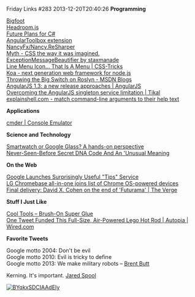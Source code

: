 Friday Links #283
2013-12-20T20:40:26
**Programming**

[Bigfoot](http://cmsauve.com/labs/bigfoot/?utm_source=javascriptweekly&utm_medium=email)  
[Headroom.js](http://wicky.nillia.ms/headroom.js/?utm_source=html5weekly&utm_medium=email)  
[Future Plans for C#](http://www.infoq.com/news/2013/12/CSharp-Futures)  
[AngularToolbox extension](http://visualstudiogallery.msdn.microsoft.com/2e10b48e-e399-4abd-9210-3aed543ea0e8)  
[NancyFx/Nancy.ReSharper](https://github.com/NancyFx/Nancy.ReSharper)  
[Myth - CSS the way it was imagined.](http://www.myth.io/)  
[ExceptionMessageBeautifier by staxmanade](http://staxmanade.github.io/ExceptionMessageBeautifier/)  
[Line Menu Icon... That Is A Menu | CSS-Tricks](http://css-tricks.com/line-menu-icon-menu/)  
[Koa - next generation web framework for node.js](http://koajs.com/?utm_source=nodeweekly&utm_medium=email)  
[Throwing the Big Switch on Roslyn - MSDN Blogs](http://blogs.msdn.com/b/csharpfaq/archive/2013/12/16/throwing-the-big-switch-on-roslyn-matt-gertz-vs-managed-languages-development-manager.aspx)  
[AngularJS 1.3: a new release approaches | AngularJS](http://blog.angularjs.org/2013/12/angularjs-13-new-release-approaches.html)  
[Overcoming the AngularJS singleton service limitation | Tikal](http://www.tikalk.com/overcoming-angularjs-singleton-service-limitation)  
[explainshell.com - match command-line arguments to their help text](http://explainshell.com/)

**Applications**

[cmder | Console Emulator](http://bliker.github.io/cmder/)

**Science and Technology**

[Smartwatch or Google Glass? A hands-on perspective](http://www.gizmag.com/google-glass-vs-smartwatch/30157/)  
[Never-Seen-Before Secret DNA Code And An 'Unusual Meaning](http://www.designntrend.com/articles/9627/20131214/never-seen-before-secret-dna-code-unusual-meaning-scientists-find.htm)

**On the Web**

[Google Launches Surprisingly Useful "Tips" Service](http://www.makeuseof.com/tag/google-launches-surprisingly-useful-tips-service/)  
[LG Chromebase all-in-one joins list of Chrome OS-powered devices](http://www.gizmag.com/lg-chromebase-chromeos/30171/)  
[Final delivery: David X. Cohen on the end of 'Futurama' | The Verge](http://www.theverge.com/2013/12/20/5223788/david-x-cohen-end-of-futurama-interview?utm_source=twitterfeed&utm_medium=twitter)

**Stuff I Just Like**

[Cool Tools – Brush-On Super Glue](http://kk.org/cooltools/archives/13353)[  
One Tweet Funded This Full-Size, Air-Powered Lego Hot Rod | Autopia | Wired.com](http://www.wired.com/autopia/2013/12/air-powered-lego-hot-rod/?utm_source=feedburner&utm_medium=feed&utm_campaign=Feed%3A+wiredautopia+%28Wired%3A+Blog+-+Autopia%29)

**Favorite Tweets**

Google motto 2004: Don't be evil  
Google motto 2010: Evil is tricky to define  
Google motto 2013: We make military robots – [Brent Butt](https://twitter.com/BrentButt/status/412700627152961536)

Kerning. It's important. [Jared Spool](https://twitter.com/jmspool/status/413378218570178561)

[![BYqkxSDCIAAdEIy](http://az667460.vo.msecnd.net/cdn/images/blog/Windows-Live-Writer/Friday-Links-283_DA5D/BYqkxSDCIAAdEIy_thumb.jpg)](http://az667460.vo.msecnd.net/cdn/images/blog/Windows-Live-Writer/Friday-Links-283_DA5D/BYqkxSDCIAAdEIy_2.jpg)
